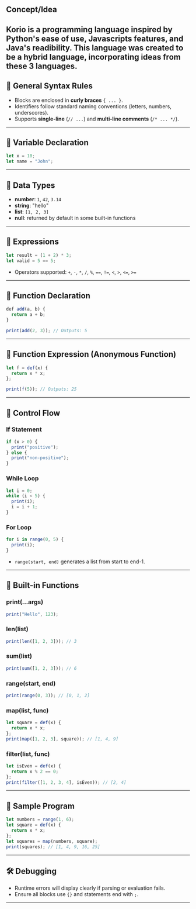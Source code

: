 ## Concept/Idea
Korio is a programming language inspired by Python's ease of use, Javascripts features, and Java's readibility. This language was created to be a hybrid language, incorporating ideas from these 3 languages.
---

## 🧠 General Syntax Rules

* Blocks are enclosed in **curly braces** `{ ... }`.
* Identifiers follow standard naming conventions (letters, numbers, underscores).
* Supports **single-line** (`// ...`) and **multi-line comments** (`/* ... */`).

---

## 📌 Variable Declaration

```ts
let x = 10;
let name = "John";
```

---

## 📘 Data Types

* **number**: `1`, `42`, `3.14`
* **string**: "hello"
* **list**: `[1, 2, 3]`
* **null**: returned by default in some built-in functions

---

## 🧮 Expressions

```ts
let result = (1 + 2) * 3;
let valid = 5 == 5;
```

* Operators supported: `+`, `-`, `*`, `/`, `%`, `==`, `!=`, `<`, `>`, `<=`, `>=`

---

## 🧠 Function Declaration

```ts
def add(a, b) {
  return a + b;
}

print(add(2, 3)); // Outputs: 5
```

---

## 🧩 Function Expression (Anonymous Function)

```ts
let f = def(x) {
  return x * x;
};

print(f(5)); // Outputs: 25
```

---

## 🔁 Control Flow

### If Statement

```ts
if (x > 0) {
  print("positive");
} else {
  print("non-positive");
}
```

### While Loop

```ts
let i = 0;
while (i < 5) {
  print(i);
  i = i + 1;
}
```

### For Loop

```ts
for i in range(0, 5) {
  print(i);
}
```

* `range(start, end)` generates a list from start to end-1.

---

## 🧰 Built-in Functions

### print(...args)

```ts
print("Hello", 123);
```

### len(list)

```ts
print(len([1, 2, 3])); // 3
```

### sum(list)

```ts
print(sum([1, 2, 3])); // 6
```

### range(start, end)

```ts
print(range(0, 3)); // [0, 1, 2]
```

### map(list, func)

```ts
let square = def(x) {
  return x * x;
};
print(map([1, 2, 3], square)); // [1, 4, 9]
```

### filter(list, func)

```ts
let isEven = def(x) {
  return x % 2 == 0;
};
print(filter([1, 2, 3, 4], isEven)); // [2, 4]
```

---

## 🧪 Sample Program

```ts
let numbers = range(1, 6);
let square = def(x) {
  return x * x;
};
let squares = map(numbers, square);
print(squares); // [1, 4, 9, 16, 25]
```

---

## 🛠 Debugging

* Runtime errors will display clearly if parsing or evaluation fails.
* Ensure all blocks use `{}` and statements end with `;`.

---
